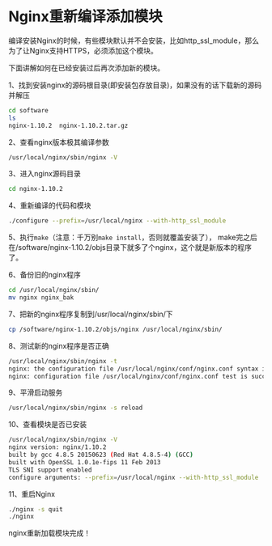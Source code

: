# Nginx重新编译添加模块

编译安装Nginx的时候，有些模块默认并不会安装，比如http_ssl_module，那么为了让Nginx支持HTTPS，必须添加这个模块。

下面讲解如何在已经安装过后再次添加新的模块。

1、找到安装nginx的源码根目录(即安装包存放目录)，如果没有的话下载新的源码并解压
```bash
cd software
ls
nginx-1.10.2  nginx-1.10.2.tar.gz
```
<!-- more -->
 
2、查看nginx版本极其编译参数
```bash
/usr/local/nginx/sbin/nginx -V
```
 
3、进入nginx源码目录
```bash
cd nginx-1.10.2
```
 
4、重新编译的代码和模块
```bash
./configure --prefix=/usr/local/nginx --with-http_ssl_module
```
 
5、执行`make`（注意：千万别`make install`，否则就覆盖安装了），
make完之后在/software/nginx-1.10.2/objs目录下就多了个nginx，这个就是新版本的程序了。

6、备份旧的nginx程序
```bash
cd /usr/local/nginx/sbin/
mv nginx nginx_bak
```

7、把新的nginx程序复制到/usr/local/nginx/sbin/下
```bash
cp /software/nginx-1.10.2/objs/nginx /usr/local/nginx/sbin/
```

8、测试新的nginx程序是否正确
```bash
/usr/local/nginx/sbin/nginx -t
nginx: the configuration file /usr/local/nginx/conf/nginx.conf syntax is ok
nginx: configuration file /usr/local/nginx/conf/nginx.conf test is successful
```

9、平滑启动服务
```bash
/usr/local/nginx/sbin/nginx -s reload
```

10、查看模块是否已安装
```bash
/usr/local/nginx/sbin/nginx -V
nginx version: nginx/1.10.2
built by gcc 4.8.5 20150623 (Red Hat 4.8.5-4) (GCC)
built with OpenSSL 1.0.1e-fips 11 Feb 2013
TLS SNI support enabled
configure arguments: --prefix=/usr/local/nginx --with-http_ssl_module
```

11、重启Nginx
```bash
./nginx -s quit
./nginx
```

nginx重新加载模块完成！

